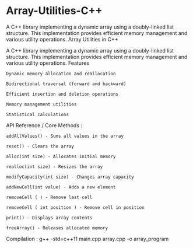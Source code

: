 # Array-Utilities-C++
A C++ library implementing a dynamic array using a doubly-linked list structure. This implementation provides efficient memory management and various utility operations.
Array Utilities in C++

A C++ library implementing a dynamic array using a doubly-linked list structure. This implementation provides efficient memory management and various utility operations.
Features

    Dynamic memory allocation and reallocation

    Bidirectional traversal (forward and backward)

    Efficient insertion and deletion operations

    Memory management utilities

    Statistical calculations

API Reference / Core Methods :

    addAllValues() - Sums all values in the array

    reset() - Clears the array

    alloc(int size) - Allocates initial memory

    realloc(int size) - Resizes the array

    modifyCapacity(int size) - Changes array capacity

    addNewCell(int value) - Adds a new element

    removeCell ( ) - Remove last cell

    removeCell ( int position ) - Remove cell in position 
    
    print() - Displays array contents

    freeArray() - Releases allocated memory
    
Compilation : g++ -std=c++11 main.cpp array.cpp -o array_program
